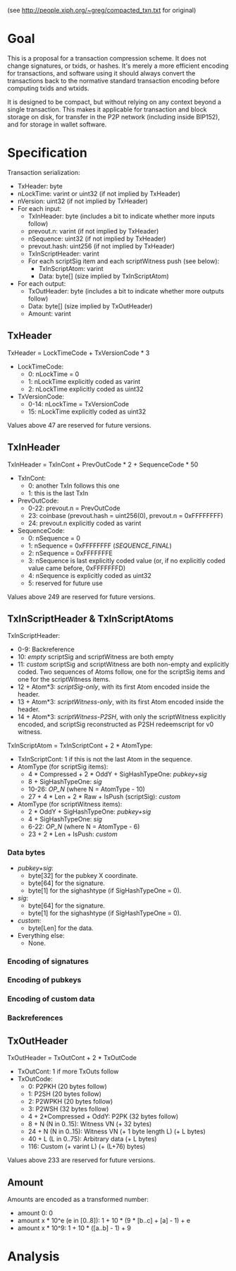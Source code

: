 (see http://people.xiph.org/~greg/compacted_txn.txt for original)

# Goal

This is a proposal for a transaction compression scheme. It does not change signatures, or txids, or hashes. It's merely
a more efficient encoding for transactions, and software using it should always convert the transactions back to the
normative standard transaction encoding before computing txids and wtxids.

It is designed to be compact, but without relying on any context beyond a single transaction. This makes it applicable for
transaction and block storage on disk, for transfer in the P2P network (including inside BIP152), and for storage in
wallet software.

# Specification

Transaction serialization:
* TxHeader: byte
* nLockTime: varint or uint32 (if not implied by TxHeader)
* nVersion: uint32 (if not implied by TxHeader)
* For each input:
  * TxInHeader: byte (includes a bit to indicate whether more inputs follow)
  * prevout.n: varint (if not implied by TxHeader)
  * nSequence: uint32 (if not implied by TxHeader)
  * prevout.hash: uint256 (if not implied by TxHeader)
  * TxInScriptHeader: varint
  * For each scriptSig item and each scriptWitness push (see below):
    * TxInScriptAtom: varint
    * Data: byte[] (size implied by TxInScriptAtom)
* For each output:
  * TxOutHeader: byte (includes a bit to indicate whether more outputs follow)
  * Data: byte[] (size implied by TxOutHeader)
  * Amount: varint

## TxHeader

TxHeader = LockTimeCode + TxVersionCode * 3
* LockTimeCode:
  * 0: nLockTime = 0
  * 1: nLockTime explicitly coded as varint
  * 2: nLockTime explicitly coded as uint32
* TxVersionCode:
  * 0-14: nLockTime = TxVersionCode
  * 15: nLockTime explicitly coded as uint32

Values above 47 are reserved for future versions.

## TxInHeader

TxInHeader = TxInCont + PrevOutCode * 2 + SequenceCode * 50
* TxInCont:
  * 0: another TxIn follows this one
  * 1: this is the last TxIn
* PrevOutCode:
  * 0-22: prevout.n = PrevOutCode
  * 23: coinbase (prevout.hash = uint256(0), prevout.n = 0xFFFFFFFF)
  * 24: prevout.n explicitly coded as varint
* SequenceCode:
  * 0: nSequence = 0
  * 1: nSequence = 0xFFFFFFFF (*SEQUENCE_FINAL*)
  * 2: nSequence = 0xFFFFFFFE
  * 3: nSequence is last explicitly coded value (or, if no explicitly coded value came before, 0xFFFFFFFD)
  * 4: nSequence is explicitly coded as uint32
  * 5: reserved for future use

Values above 249 are reserved for future versions.

## TxInScriptHeader & TxInScriptAtoms

TxInScriptHeader:
* 0-9: Backreference
* 10: *empty* scriptSig and scriptWitness are both empty
* 11: *custom* scriptSig and scriptWitness are both non-empty and explicitly coded. Two sequences of Atoms follow, one for the scriptSig items and one for the scriptWitness items.
* 12 + Atom*3: *scriptSig-only*, with its first Atom encoded inside the header.
* 13 + Atom*3: *scriptWitness-only*, with its first Atom encoded inside the header.
* 14 + Atom*3: *scriptWitness-P2SH*, with only the scriptWitness explicitly encoded, and scriptSig reconstructed as P2SH redeemscript for v0 witness.

TxInScriptAtom = TxInScriptCont + 2 * AtomType:
* TxInScriptCont: 1 if this is not the last Atom in the sequence.
* AtomType (for scriptSig items):
  * 4 * Compressed + 2 * OddY + SigHashTypeOne: *pubkey+sig*
  * 8 + SigHashTypeOne: *sig*
  * 10-26: *OP_N* (where N = AtomType - 10)
  * 27 + 4 * Len + 2 * Raw + IsPush (scriptSig): *custom*
* AtomType (for scriptWitness items):
  * 2 * OddY + SigHashTypeOne: *pubkey+sig*
  * 4 + SigHashTypeOne: *sig*
  * 6-22: *OP_N* (where N = AtomType - 6)
  * 23 + 2 * Len + IsPush: *custom*

### Data bytes
* *pubkey+sig*:
  * byte[32] for the pubkey X coordinate.
  * byte[64] for the signature.
  * byte[1] for the sighashtype (if SigHashTypeOne = 0).
* *sig*:
  * byte[64] for the signature.
  * byte[1] for the sighashtype (if SigHashTypeOne = 0).
* *custom*:
  * byte[Len] for the data.
* Everything else:
  * None.

### Encoding of signatures

### Encoding of pubkeys

### Encoding of custom data

### Backreferences

## TxOutHeader

TxOutHeader = TxOutCont + 2 * TxOutCode
* TxOutCont: 1 if more TxOuts follow
* TxOutCode:
  * 0: P2PKH (20 bytes follow)
  * 1: P2SH (20 bytes follow)
  * 2: P2WPKH (20 bytes follow)
  * 3: P2WSH (32 bytes follow)
  * 4 + 2*Compressed + OddY: P2PK (32 bytes follow)
  * 8 + N (N in 0..15): Witness VN (+ 32 bytes)
  * 24 + N (N in 0..15): Witness VN (+ 1 byte length L) (+ L bytes)
  * 40 + L (L in 0..75): Arbitrary data (+ L bytes)
  * 116: Custom (+ varint L) (+ (L+76) bytes)

Values above 233 are reserved for future versions.

## Amount

Amounts are encoded as a transformed number:
  * amount 0: 0
  * amount x * 10^e (e in [0..8]): 1 + 10 * (9 * [b..c] + [a] - 1) + e
  * amount x * 10^9: 1 + 10 * ([a..b] - 1) + 9

# Analysis

